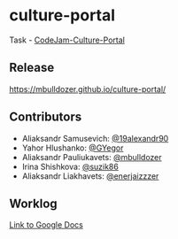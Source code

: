 # culture-portal
Task - [CodeJam-Culture-Portal](https://github.com/rolling-scopes-school/tasks/blob/2018-Q3/tasks/codejam-culture-portal.md)

## Release
https://mbulldozer.github.io/culture-portal/

## Contributors
- Aliaksandr Samusevich: [@19alexandr90](https://github.com/19alexandr90)
- Yahor Hlushanko: [@GYegor](https://github.com/GYegor)
- Aliaksandr Pauliukavets: [@mbulldozer](https://github.com/mbulldozer)
- Irina Shishkova: [@suzik86](https://github.com/suzik86)
- Aliaksandr Liakhavets: [@enerjaizzzer](https://github.com/enerjaizzzer)

## Worklog
[Link to Google Docs](https://docs.google.com/spreadsheets/d/1xFvHa48ikqn21RuiwsEvuwjfEDy0uPX4fCkKWY1z334/)
